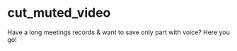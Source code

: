 # cut_muted_video
Have a long meetings records &amp; want to save only part with voice? Here you go!
